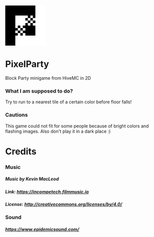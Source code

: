 ![logo](core/assets/icon/iconMac.png)
# PixelParty
Block Party minigame from HiveMC in 2D
### What I am supposed to do?
Try to run to a nearest tile of a certain color before floor falls!
### Cautions
This game could not fit for some people because of bright colors and flashing images.
Also don't play it in a dark place :)
# Credits
### Music
##### Music by Kevin MacLeod
##### Link: https://incompetech.filmmusic.io
##### License: http://creativecommons.org/licenses/by/4.0/
### Sound
##### https://www.epidemicsound.com/
